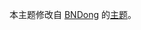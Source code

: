 本主题修改自 [BNDong](https://github.com/BNDong) 的[主题](https://github.com/BNDong/Cnblogs-Theme-SimpleMemory)。
